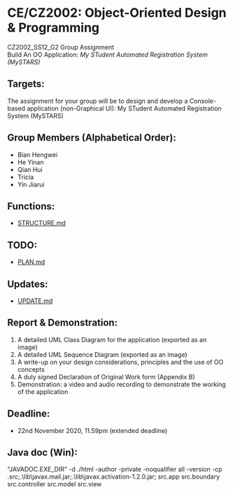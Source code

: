 # CE/CZ2002: Object-Oriented Design & Programming
CZ2002_SS12_G2 Group Assignment  
Build An OO Application: _My STudent Automated Registration System (MySTARS)_
  
## Targets:
The assignment for your group will be to design and develop a Console-based application (non-Graphical UI): My STudent Automated Registration System (MySTARS)
  
## Group Members (Alphabetical Order):
- Bian Hengwei
- He Yinan
- Qian Hui
- Tricia
- Yin Jiarui
  
## Functions:
- [STRUCTURE.md](doc/STRUCTURE.md)

## TODO:
- [PLAN.md](doc/PLAN.md)

## Updates:
- [UPDATE.md](doc/UPDATE.md)

## Report & Demonstration:
1. A detailed UML Class Diagram for the application (exported as an image)
2. A detailed UML Sequence Diagram (exported as an image)
3. A write-up on your design considerations, principles and the use of OO concepts
4. A duly signed Declaration of Original Work form (Appendix B)
5. Demonstration: a video and audio recording to demonstrate the working of the application

## Deadline:
- 22nd November 2020, 11.59pm (extended deadline)

## Java doc (Win):
"JAVADOC.EXE_DIR" -d ./html -author -private -noqualifier all -version -cp .src\;.\lib\javax.mail.jar;.\lib\javax.activation-1.2.0.jar; src.app src.boundary src.controller src.model src.view


